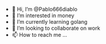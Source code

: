 - 👋 Hi, I’m @Pablo666diablo
- 👀 I’m interested in money
- 🌱 I’m currently learning golang
- 💞️ I’m looking to collaborate on work
- 📫 How to reach me ...

<!---
Pablo666diablo/Pablo666diablo is a ✨ special ✨ repository because its `README.md` (this file) appears on your GitHub profile.
You can click the Preview link to take a look at your changes.
--->
